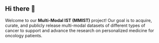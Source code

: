 ## Hi there 👋

Welcome to our **Multi-Modal IST (MMIST)** project! Our goal is to acquire, curate, and publicly release multi-modal datasets of different types of cancer to support and advance the research on personalized medicine for oncology patients.

